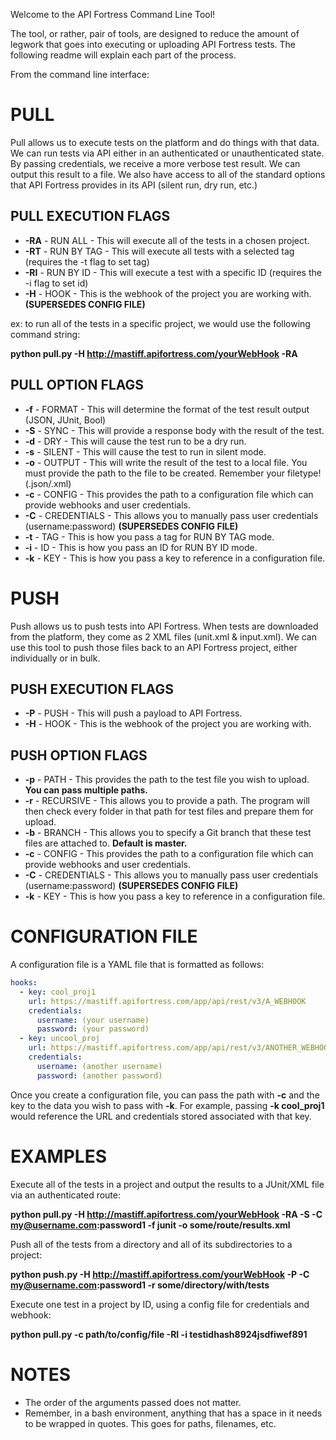 Welcome to the API Fortress Command Line Tool!

The tool, or rather, pair of tools, are designed to reduce the amount of legwork that goes into executing or uploading API Fortress tests. The following readme will explain each part of the process.

From the command line interface:

# PULL

Pull allows us to execute tests on the platform and do things with that data. We can run tests via API either in an authenticated or unauthenticated state. By passing credentials, we receive a more verbose test result. We can output this result to a file. We also have access to all of the standard options that API Fortress provides in its API (silent run, dry run, etc.)

## PULL EXECUTION FLAGS

* **\-RA** - RUN ALL - This will execute all of the tests in a chosen project.
* **\-RT** - RUN BY TAG - This will execute all tests with a selected tag (requires the -t flag to set tag) 
* **\-RI** - RUN BY ID - This will execute a test with a specific ID (requires the -i flag to set id)
* **\-H** - HOOK - This is the webhook of the project you are working with. **(SUPERSEDES CONFIG FILE)**

ex: to run all of the tests in a specific project, we would use the following command string:

**python pull.py -H http://mastiff.apifortress.com/yourWebHook -RA**

## PULL OPTION FLAGS

*  **\-f** - FORMAT - This will determine the format of the test result output (JSON, JUnit, Bool)
*  **\-S** - SYNC - This will provide a response body with the result of the test.
*  **\-d** - DRY - This will cause the test run to be a dry run.
*  **\-s** - SILENT - This will cause the test to run in silent mode. 
*  **\-o** - OUTPUT - This will write the result of the test to a local file. You must provide the path to the file to be created. Remember your filetype! (.json/.xml)
*  **\-c** - CONFIG - This provides the path to a configuration file which can provide webhooks and user credentials.
*  **\-C** - CREDENTIALS - This allows you to manually pass user credentials (username:password) **(SUPERSEDES CONFIG FILE)**
*  **\-t** - TAG - This is how you pass a tag for RUN BY TAG mode.
*  **\-i** - ID - This is how you pass an ID for RUN BY ID mode.
*  **\-k** - KEY - This is how you pass a key to reference in a configuration file.

# PUSH

Push allows us to push tests into API Fortress. When tests are downloaded from the platform, they come as 2 XML files (unit.xml & input.xml). We can use this tool to push those files back to an API Fortress project, either individually or in bulk. 

## PUSH EXECUTION FLAGS

* **\-P** - PUSH - This will push a payload to API Fortress.
* **\-H** - HOOK - This is the webhook of the project you are working with.

## PUSH OPTION FLAGS

* **\-p** - PATH - This provides the path to the test file you wish to upload. **You can pass multiple paths.**
* **\-r** - RECURSIVE - This allows you to provide a path. The program will then check every folder in that path for test files and prepare them for upload. 
* **\-b** - BRANCH - This allows you to specify a Git branch that these test files are attached to. **Default is master.** 
*  **\-c** - CONFIG - This provides the path to a configuration file which can provide webhooks and user credentials.
*  **\-C** - CREDENTIALS - This allows you to manually pass user credentials (username:password) **(SUPERSEDES CONFIG FILE)**
*  **\-k** - KEY - This is how you pass a key to reference in a configuration file.

# CONFIGURATION FILE

A configuration file is a YAML file that is formatted as follows:

```yaml
hooks:
  - key: cool_proj1
    url: https://mastiff.apifortress.com/app/api/rest/v3/A_WEBHOOK
    credentials:
      username: (your username)
      password: (your password)
  - key: uncool_proj
    url: https://mastiff.apifortress.com/app/api/rest/v3/ANOTHER_WEBHOOK
    credentials:
      username: (another username)
      password: (another password)
```

Once you create a configuration file, you can pass the path with **\-c** and the key to the data you wish to pass with **\-k**. For example, passing **\-k cool_proj1** would reference the URL and credentials stored associated with that key. 

# EXAMPLES

Execute all of the tests in a project and output the results to a JUnit/XML file via an authenticated route:

**python pull.py -H http://mastiff.apifortress.com/yourWebHook -RA -S -C my@username.com:password1 -f junit -o some/route/results.xml**

Push all of the tests from a directory and all of its subdirectories to a project:

**python push.py -H http://mastiff.apifortress.com/yourWebHook -P -C my@username.com:password1 -r some/directory/with/tests**

Execute one test in a project by ID, using a config file for credentials and webhook:

**python pull.py -c path/to/config/file -RI -i testidhash8924jsdfiwef891**

# NOTES

* The order of the arguments passed does not matter. 
* Remember, in a bash environment, anything that has a space in it needs to be wrapped in quotes. This goes for paths, filenames, etc. 